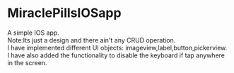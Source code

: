 # MiraclePillsIOSapp
A simple IOS app.<br/>
Note:Its just a design and there ain't any CRUD operation.<br/>
I have implemented different UI objects: imageview,label,button,pickerview.<br/>
I have also added the functionality to disable the keyboard if tap anywhere in the screen.<br/>
